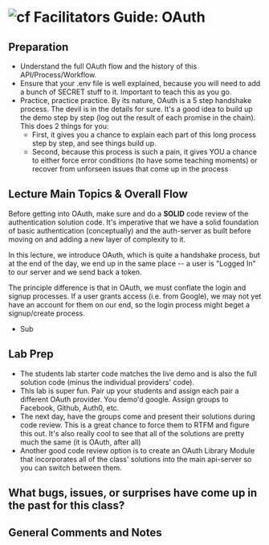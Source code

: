 ![cf](http://i.imgur.com/7v5ASc8.png) Facilitators Guide: OAuth
===============================================================

## Preparation
* Understand the full OAuth flow and the history of this API/Process/Workflow.
* Ensure that your .env file is well explained, because you will need to add a bunch of SECRET stuff to it. Important to teach this as you go.
* Practice, practice practice. By its nature, OAuth is a 5 step handshake process. The devil is in the details for sure. It's a good idea to build up the demo step by step (log out the result of each promise in the chain).  This does 2 things for you:
  * First, it gives you a chance to explain each part of this long process step by step, and see things build up.
  * Second, because this process is such a pain, it gives YOU a chance to either force error conditions (to have some teaching moments) or recover from unforseen issues that come up in the process


## Lecture Main Topics & Overall Flow
Before getting into OAuth, make sure and do a **SOLID** code review of the authentication solution code. It's imperative that we have a solid foundation of basic authentication (conceptually) and the auth-server as built before moving on and adding a new layer of complexity to it.

In this lecture, we introduce OAuth, which is quite a handshake process, but at the end of the day, we end up in the same place -- a user is "Logged In" to our server and we send back a token.

The principle difference is that in OAuth, we must conflate the login and signup processes.  If a user grants access (i.e. from Google), we may not yet have an account for them on our end, so the login process might beget a signup/create process.
  * Sub

## Lab Prep
* The students lab starter code matches the live demo and is also the full solution code (minus the individual providers' code). 
* This lab is super fun. Pair up your students and assign each pair a different OAuth provider.  You demo'd google.  Assign groups to Facebook, Github, Auth0, etc.
* The next day, have the groups come and present their solutions during code review.  This is a great chance to force them to RTFM and figure this out.  It's also really cool to see that all of the solutions are pretty much the same (it is OAuth, after all)
* Another good code review option is to create an OAuth Library Module that incorporates all of the class' solutions into the main api-server so you can switch between them.

## What bugs, issues, or surprises have come up in the past for this class?

## General Comments and Notes


